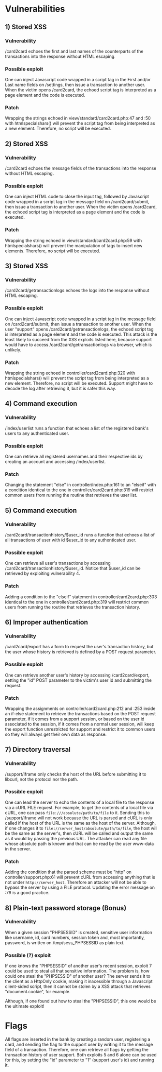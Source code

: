#   Vulnerabilities

##  1) Stored XSS

### Vulnerability

/card2card echoes the first and last names of the counterparts of the transactions into the response without HTML escaping.

### Possible exploit

One can inject Javascript code wrapped in a script tag in the First and/or Last name fields on /settings, then issue a transaction to another user. When the victim opens /card2card, the echoed script tag is interpreted as a page element and the code is executed.

### Patch

Wrapping the strings echoed in view/standard/card2card.php:47 and :50 with htmlspecialshars() will prevent the script tag from being interpreted as a new element. Therefore, no script will be executed.

##  2) Stored XSS

### Vulnerability

/card2card echoes the message fields of the transactions into the response without HTML escaping.

### Possible exploit

One can inject HTML code to close the input tag, followed by Javascript code wrapped in a script tag in the message field on /card2card/submit, then issue a transaction to another user. When the victim opens /card2card, the echoed script tag is interpreted as a page element and the code is executed.

### Patch

Wrapping the string echoed in view/standard/card2card.php:59 with htmlspecialshars() will prevent the manipulation of tags to insert new elements. Therefore, no script will be executed.
##  3) Stored XSS

### Vulnerability

/card2card/getransactionlogs echoes the logs into the response without HTML escaping.

### Possible exploit

One can inject Javascript code wrapped in a script tag in the message field on /card2card/submit, then issue a transaction to another user. When the user "support" opens /card2card/getransactionlogs, the echoed script tag is interpreted as a page element and the code is executed. This attack is the least likely to succeed from the XSS exploits listed here, because support would have to access /card2card/getransactionlogs via browser, which is unlikely.

### Patch

Wrapping the string echoed in controller/card2card.php:320 with htmlspecialshars() will prevent the script tag from being interpreted as a new element. Therefore, no script will be executed. Support might have to decode the log after retrieving it, but it is safer this way.

##  4) Command execution

### Vulnerability

/index/userlist runs a function that echoes a list of the registered bank's users to any authenticated user.

### Possible exploit

One can retrieve all registered usernames and their respective ids by creating an account and accessing /index/userlist.

### Patch

Changing the statement "else" in controller/index.php:161 to an "elseif" with a condition identical to the one in controller/card2card.php:319 will restrict common users from running the routine that retrieves the user list.

##  5) Command execution

### Vulnerability

/card2card/transactionhistory/$user_id runs a function that echoes a list of all transactions of user with id $user_id to any authenticated user.

### Possible exploit

One can retrieve all user's transactions by accessing /card2card/transactionhistory/$user_id. Notice that $user_id can be retrieved by exploiting vulnerability 4.

### Patch

Adding a condition to the "elseif" statement in controller/card2card.php:303 identical to the one in controller/card2card.php:319 will restrict common users from running the routine that retrieves the transaction history.

##  6) Improper authentication

### Vulnerability

/card2card/export has a form to request the user's transaction history, but the user whose history is retrieved is defined by a POST request parameter.

### Possible exploit

One can retrieve another user's history by accessing /card2card/export, setting the "id" POST parameter to the victim's user id and submitting the request.

### Patch

Wrapping the assignments on controller/card2card.php:212 and :253 inside an if-else statement to retrieve the transactions based on the POST request parameter, if it comes from a support session, or based on the user id associated to the session, if it comes from a normal user session, will keep the export function unrestricted for support and restrict it to common users so they will always get their own data as response.

##  7) Directory traversal

### Vulnerability

/support/iframe only checks the host of the URL before submitting it to libcurl, not the protocol nor the path.

### Possible exploit

One can lead the server to echo the contents of a local file to the response via a cURL FILE request. For example, to get the contents of a local file via cURL, one can pass `file:///absolute/path/to/file` to it. Sending this to /support/iframe will not work because the URL is parsed and cURL is only called if the host of the URL is the same as the host of the server. Although, if one changes it to `file://server_host/absolute/path/to/file`, the host will be the same as the server's, then cURL will be called and output the same as it would by passing the previous URL. The attacker can read any file whose absolute path is known and that can be read by the user www-data in the server.

### Patch

Adding the condition that the parsed scheme must be "http" on controller/support.php:61 will prevent cURL from accessing anything that is not under `http://server_host`. Therefore an attacker will not be able to bypass the server by using a FILE protocol. Updating the error message on :79 is a good practice.

##  8) Plain-text password storage (Bonus)

### Vulnerability

When a given session "PHPSESSID" is created, sensitive user information like username, id, card numbers, session token and, most importantly, password, is written on /tmp/sess_PHPSESSID as plain text.

### Possible (?) exploit

If one knows the "PHPSESSID" of another user's recent session, exploit 7 could be used to steal all that sensitive information. The problem is, how could one steal the "PHPSESSID" of another user? The server sends it to the client as a HttpOnly cookie, making it inacessible through a Javascript client-sided script, then it cannot be stolen by a XSS attack that retrieves "document.cookie", for example.

Although, if one found out how to steal the "PHPSESSID", this one would be the ultimate exploit!

#   Flags

All flags are inserted in the bank by creating a random user, registering a card, and sending the flag to the support user by writing it to the message field of a transaction. Therefore, one can retrieve all flags by getting the transaction history of user support. Both exploits 5 and 6 alone can be used for this, by setting the "id" parameter to "1" (support user's id) and running it.